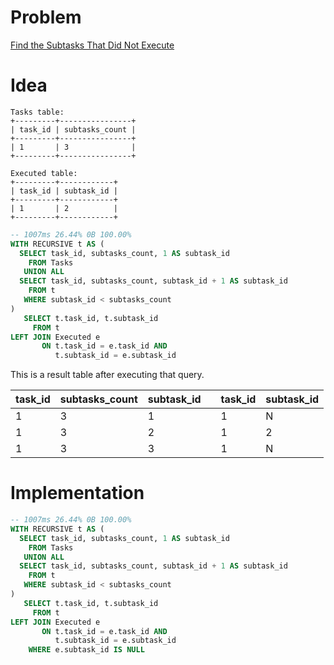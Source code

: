 # Problem

[Find the Subtasks That Did Not Execute](https://leetcode.com/problems/find-the-subtasks-that-did-not-execute/)

# Idea

```
Tasks table:
+---------+----------------+
| task_id | subtasks_count |
+---------+----------------+
| 1       | 3              |
+---------+----------------+

Executed table:
+---------+------------+
| task_id | subtask_id |
+---------+------------+
| 1       | 2          |
+---------+------------+
```

```sql
-- 1007ms 26.44% 0B 100.00%
WITH RECURSIVE t AS (
  SELECT task_id, subtasks_count, 1 AS subtask_id
    FROM Tasks
   UNION ALL
  SELECT task_id, subtasks_count, subtask_id + 1 AS subtask_id
    FROM t 
   WHERE subtask_id < subtasks_count
)
   SELECT t.task_id, t.subtask_id
     FROM t
LEFT JOIN Executed e
       ON t.task_id = e.task_id AND
          t.subtask_id = e.subtask_id
```

This is a result table after executing that query.

| task_id | subtasks_count | subtask_id | | **task_id** | **subtask_id** |
|---|---|---|---|---|---|
| 1 | 3 | 1 |   | 1 | N |
| 1 | 3 | 2 |   | 1 | 2 |
| 1 | 3 | 3 |   | 1 | N |
 
# Implementation

```sql
-- 1007ms 26.44% 0B 100.00%
WITH RECURSIVE t AS (
  SELECT task_id, subtasks_count, 1 AS subtask_id
    FROM Tasks
   UNION ALL
  SELECT task_id, subtasks_count, subtask_id + 1 AS subtask_id
    FROM t 
   WHERE subtask_id < subtasks_count
)
   SELECT t.task_id, t.subtask_id
     FROM t
LEFT JOIN Executed e
       ON t.task_id = e.task_id AND
          t.subtask_id = e.subtask_id
    WHERE e.subtask_id IS NULL
```   
